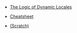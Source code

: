  - [The Logic of Dynamic Locales](https://github.com/BelegCuthalion/stl/releases/latest/download/ldl.pdf)

 - [Cheatsheet](https://github.com/BelegCuthalion/stl/releases/download/cs/ldl-vars.pdf)

 - [(Scratch)](https://github.com/BelegCuthalion/stl/releases/latest/download/spacetime-logics.pdf)
